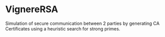 # VignereRSA

Simulation of secure communication between 2 parties by generating CA Certificates using a heuristic search for strong primes.
